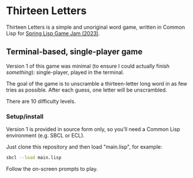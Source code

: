 # Thirteen Letters
Thirteen Letters is a simple and unoriginal word game, written in Common Lisp for [Spring Lisp Game Jam (2023)](https://itch.io/jam/spring-lisp-game-jam-2023).

## Terminal-based, single-player game
Version 1 of this game was minimal (to ensure I could actually finish *something*): single-player, played in the terminal.

The goal of the game is to unscramble a thirteen-letter long word in as few tries as possible. After each guess, one letter will be unscrambled.

There are 10 difficulty levels.

### Setup/install
Version 1 is provided in source form only, so you'll need a Common Lisp environment (e.g. SBCL or ECL).

Just clone this repository and then load "main.lisp", for example:

```sh
sbcl --load main.lisp
```

Follow the on-screen prompts to play.
